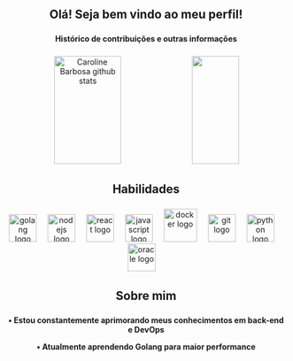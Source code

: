 ###

<h2 align="center">Olá! Seja bem vindo ao meu perfil!</h2>

###

<p align="center">
  <strong>Histórico de contribuições e outras informações</strong>
</p>



###

<div align="center">  
  <img width="49%" height="195px" src="https://github-readme-stats.vercel.app/api?username=josu-liveira&show_icons=true&rank_icon=github&count_private=true&hide_border=true&custom_title=Resumo+de+Josué+Oliveira&title_color=58A6FF&icon_color=58A6FF&text_color=c9d1d9&bg_color=0d1117" alt="Caroline Barbosa github stats" /> 
  
  <img width="41%" height="195px" src="https://github-readme-stats.vercel.app/api/top-langs/?username=josu-liveira&layout=compact&hide_border=true&custom_title=Linguagens+mais+usadas&title_color=58A6FF&text_color=c9d1d9&bg_color=0d1117"/>
</div>
<h2 align="center">Habilidades</h2>

###

<div align="center">
  <img src="https://cdn.worldvectorlogo.com/logos/golang-1.svg" height="50" alt="golang logo"  />
  <img width="12" />
  <img src="https://cdn.worldvectorlogo.com/logos/nodejs-icon.svg" height="50" alt="nodejs logo"  />
  <img width="12" />
  <img src="https://upload.wikimedia.org/wikipedia/commons/a/a7/React-icon.svg" height="50" alt="react logo"  />
  <img width="12" />
  <img src="https://cdn.jsdelivr.net/gh/devicons/devicon/icons/javascript/javascript-original.svg" height="50" alt="javascript logo"  />
  <img width="12" />
  <img src="https://cdn.jsdelivr.net/gh/devicons/devicon/icons/docker/docker-original.svg" height="60" alt="docker logo"  />
  <img width="12" />
  <img src="https://cdn.jsdelivr.net/gh/devicons/devicon/icons/git/git-original.svg" height="50" alt="git logo"  />
  <img width="12" />
  <img src="https://www.svgrepo.com/show/354238/python.svg" height="50" alt="python logo"  />
  <img width="12" />
  <img src="https://cdn.jsdelivr.net/gh/devicons/devicon/icons/oracle/oracle-original.svg" height="50" alt="oracle logo"  />
  <img width="12" />

</div>


 

###

<h2 align="center">Sobre mim</h2>

###

<p align="center">
  <strong>• Estou constantemente aprimorando meus conhecimentos em back-end e DevOps</strong>
<p align="center">
  <strong>• Atualmente aprendendo Golang para maior performance</strong>
</p>
